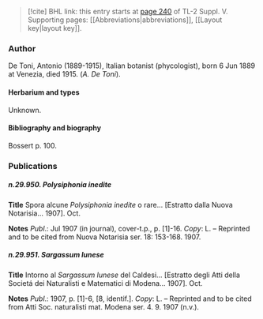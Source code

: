 > [!cite] BHL link: this entry starts at [page 240](https://www.biodiversitylibrary.org/item/103833#page/252/mode/1up) of TL-2 Suppl. V.
> Supporting pages: [[Abbreviations|abbreviations]], [[Layout key|layout key]].

### Author

De Toni, Antonio (1889-1915), Italian botanist (phycologist), born 6 Jun 1889 at Venezia, died 1915. (*A. De Toni*).

#### Herbarium and types

Unknown.

#### Bibliography and biography

Bossert p. 100.

### Publications

##### n.29.950. Polysiphonia inedite

**Title**
Spora alcune *Polysiphonia inedite* o rare... \[Estratto dalla Nuova Notarisia... 1907\]. Oct.

**Notes**
*Publ*.: Jul 1907 (in journal), cover-t.p., p. \[1\]-16. *Copy*: L. – Reprinted and to be cited from Nuova Notarisia ser. 18: 153-168. 1907.

##### n.29.951. Sargassum lunese

**Title**
Intorno al *Sargassum lunese* del Caldesi... \[Estratto degli Atti della Societá dei Naturalisti e Matematici di Modena... 1907\]. Oct.

**Notes**
*Publ*.: 1907, p. \[1\]-6, \[8, identif.\]. *Copy*: L. – Reprinted and to be cited from Atti Soc. naturalisti mat. Modena ser. 4. 9. 1907 (n.v.).

